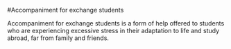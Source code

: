 #Accompaniment for exchange students

Accompaniment for exchange students is a form of help offered to students who are experiencing excessive stress in their adaptation to life and study abroad, far from family and friends.
